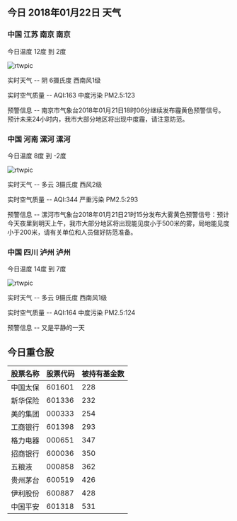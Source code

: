## 今日 2018年01月22日 天气
### 中国 江苏 南京 南京

今日温度 12度 到 2度

![rtwpic](http://app1.showapi.com/weather/icon/night/02.png)

实时天气 -- 阴 6摄氏度 西南风1级

实时空气质量 -- AQI:163 中度污染 PM2.5:123

预警信息 -- 南京市气象台2018年01月21日18时06分继续发布霾黄色预警信号。预计未来24小时内，我市大部分地区将出现中度霾，请注意防范。
    
### 中国 河南 漯河 漯河

今日温度 8度 到 -2度

![rtwpic](http://app1.showapi.com/weather/icon/night/01.png)

实时天气 -- 多云 3摄氏度 西风2级

实时空气质量 -- AQI:344 严重污染 PM2.5:293

预警信息 -- 漯河市气象台2018年01月21日21时15分发布大雾黄色预警信号：预计今天夜里到明天上午，我市大部分地区将出现能见度小于500米的雾，局地能见度小于200米，请有关单位和人员做好防范准备。
    
### 中国 四川 泸州 泸州

今日温度 14度 到 7度

![rtwpic](http://app1.showapi.com/weather/icon/night/01.png)

实时天气 -- 多云 9摄氏度 西南风1级

实时空气质量 -- AQI:164 中度污染 PM2.5:124

预警信息 -- 又是平静的一天
    
## 今日重仓股 

|股票名称|股票代码|被持有基金数|
|---|---|---|
|中国太保|601601|228|
|新华保险|601336|232|
|美的集团|000333|254|
|工商银行|601398|293|
|格力电器|000651|347|
|招商银行|600036|350|
|五粮液|000858|362|
|贵州茅台|600519|426|
|伊利股份|600887|428|
|中国平安|601318|531|

